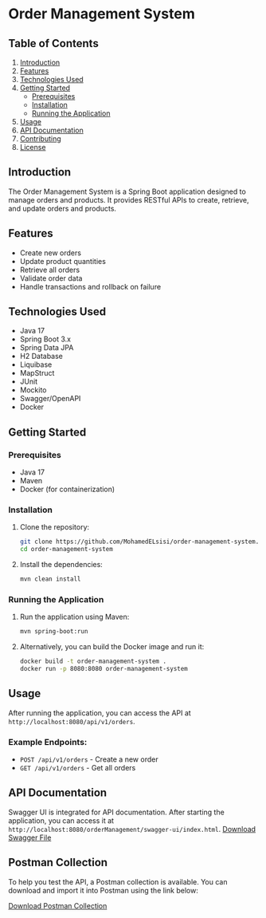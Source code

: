 # Order Management System

## Table of Contents
1. [Introduction](#introduction)
2. [Features](#features)
3. [Technologies Used](#technologies-used)
4. [Getting Started](#getting-started)
    - [Prerequisites](#prerequisites)
    - [Installation](#installation)
    - [Running the Application](#running-the-application)
5. [Usage](#usage)
6. [API Documentation](#api-documentation)
7. [Contributing](#contributing)
8. [License](#license)

## Introduction
The Order Management System is a Spring Boot application designed to manage orders and products. It provides RESTful APIs to create, retrieve, and update orders and products.

## Features
- Create new orders
- Update product quantities
- Retrieve all orders
- Validate order data
- Handle transactions and rollback on failure

## Technologies Used
- Java 17
- Spring Boot 3.x
- Spring Data JPA
- H2 Database
- Liquibase
- MapStruct
- JUnit
- Mockito
- Swagger/OpenAPI
- Docker

## Getting Started

### Prerequisites
- Java 17
- Maven
- Docker (for containerization)

### Installation
1. Clone the repository:
    ```sh
    git clone https://github.com/MohamedELsisi/order-management-system.git
    cd order-management-system
    ```

2. Install the dependencies:
    ```sh
    mvn clean install
    ```

### Running the Application
1. Run the application using Maven:
    ```sh
    mvn spring-boot:run
    ```

2. Alternatively, you can build the Docker image and run it:
    ```sh
    docker build -t order-management-system .
    docker run -p 8080:8080 order-management-system
    ```

## Usage
After running the application, you can access the API at `http://localhost:8080/api/v1/orders`.

### Example Endpoints:
- `POST /api/v1/orders` - Create a new order
- `GET /api/v1/orders` - Get all orders

## API Documentation
Swagger UI is integrated for API documentation. After starting the application, you can access it at `http://localhost:8080/orderManagement/swagger-ui/index.html`.
[Download Swagger File](https://github.com/MohamedELsisi/order-management-system/blob/master/src/main/resources/swagger.yaml)
## Postman Collection
To help you test the API, a Postman collection is available. You can download and import it into Postman using the link below:

[Download Postman Collection](https://github.com/MohamedELsisi/order-management-system/blob/master/src/main/resources/Orders-Collection.postman_collection.json)